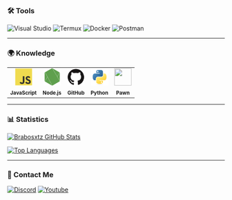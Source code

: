 ### 🛠️ Tools
![Visual Studio](https://img.shields.io/badge/Visual_Studio-2C2C32?style=flat&logo=visualstudio&logoColor=5C2D91)
![Termux](https://img.shields.io/badge/Termux-2C2C32?style=flat&logo=termux&logoColor=FFFFFF)
![Docker](https://img.shields.io/badge/Docker-2C2C32?style=flat&logo=docker&logoColor=2496ED)
![Postman](https://img.shields.io/badge/Postman-2C2C32?style=flat&logo=postman&logoColor=FF6C37)

---

### 🌍 Knowledge
<table>
  <tr>
    <td align="center">
      <img src="https://raw.githubusercontent.com/devicons/devicon/master/icons/javascript/javascript-original.svg" height="40" width="40"/><br>
      <sub><b>JavaScript</b></sub>
    </td>
    <td align="center">
      <img src="https://raw.githubusercontent.com/devicons/devicon/master/icons/nodejs/nodejs-plain.svg" height="40" width="40"/><br>
      <sub><b>Node.js</b></sub>
    </td>
    <td align="center">
      <img src="https://raw.githubusercontent.com/devicons/devicon/master/icons/github/github-original.svg" height="40" width="40"/><br>
      <sub><b>GitHub</b></sub>
    </td>
    <td align="center">
      <img src="https://raw.githubusercontent.com/devicons/devicon/master/icons/python/python-original.svg" height="40" width="40"/><br>
      <sub><b>Python</b></sub>
    </td>
    <td align="center">
      <img src="https://i.imgur.com/VJLHjfM.png" height="40" width="40"/><br>
      <sub><b>Pawn</b></sub>
    </td>
  </tr>
</table>

---

### 📊 Statistics
[![Brabosxtz GitHub Stats](https://github-readme-stats.vercel.app/api?username=Brabosxtz&show_icons=true&theme=github_dark&hide_border=true)](https://github.com/anuraghazra/github-readme-stats)

[![Top Languages](https://github-readme-stats.vercel.app/api/top-langs/?username=Brabosxtz&layout=compact&theme=github_dark&hide_border=true)](https://github.com/anuraghazra/github-readme-stats)

---

### 📱 Contact Me
[![Discord](https://img.shields.io/badge/Discord-7289DA?style=flat&logo=discord&logoColor=white)](https://discord.com/users/730166257290313758)
[![Youtube](https://img.shields.io/badge/LinkedIn-0A66C2?style=flat&logo=linkedin&logoColor=white)](https://www.linkedin.com/)

